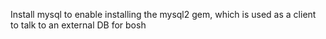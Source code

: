 Install mysql to enable installing the mysql2 gem, which is used as a client to talk to an external DB for bosh
